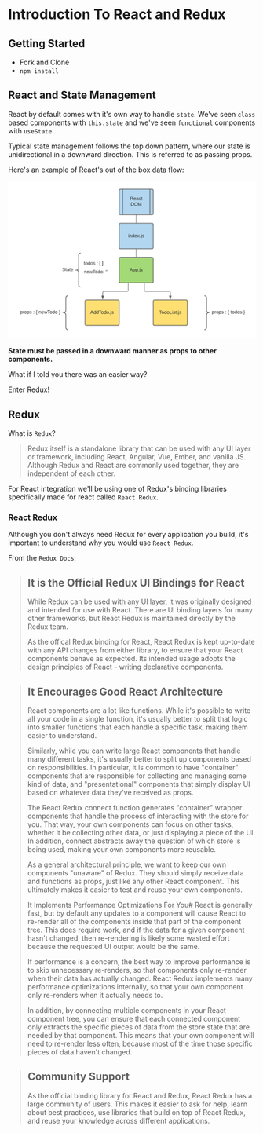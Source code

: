 # Introduction To React and Redux

## Getting Started

- Fork and Clone
- `npm install`

## React and State Management

React by default comes with it's own way to handle `state`. We've seen `class` based components with `this.state` and we've seen `functional` components with `useState`.

Typical state management follows the top down pattern, where our state is unidirectional in a downward direction. This is referred to as passing props.

Here's an example of React's out of the box data flow:

![State Flow](images/state-flow.png)

**State must be passed in a downward manner as props to other components.**

What if I told you there was an easier way?

Enter Redux!

## Redux

What is `Redux`?

> Redux itself is a standalone library that can be used with any UI layer or framework, including React, Angular, Vue, Ember, and vanilla JS. Although Redux and React are commonly used together, they are independent of each other.

For React integration we'll be using one of Redux's binding libraries specifically made for react called `React Redux`.

### React Redux

Although you don't always need Redux for every application you build, it's important to understand why you would use `React Redux`.

From the `Redux Docs`:

> ## It is the Official Redux UI Bindings for React
>
> While Redux can be used with any UI layer, it was originally designed and intended for use with React. There are UI binding layers for many other frameworks, but React Redux is maintained directly by the Redux team.
>
> As the offical Redux binding for React, React Redux is kept up-to-date with any API changes from either library, to ensure that your React components behave as expected. Its intended usage adopts the design principles of React - writing declarative components.

> ## It Encourages Good React Architecture
>
> React components are a lot like functions. While it's possible to write all your code in a single function, it's usually better to split that logic into smaller functions that each handle a specific task, making them easier to understand.
>
> Similarly, while you can write large React components that handle many different tasks, it's usually better to split up components based on responsibilities. In particular, it is common to have "container" components that are responsible for collecting and managing some kind of data, and "presentational" components that simply display UI based on whatever data they've received as props.
>
> The React Redux connect function generates "container" wrapper components that handle the process of interacting with the store for you. That way, your own components can focus on other tasks, whether it be collecting other data, or just displaying a piece of the UI. In addition, connect abstracts away the question of which store is being used, making your own components more reusable.
>
> As a general architectural principle, we want to keep our own components "unaware" of Redux. They should simply receive data and functions as props, just like any other React component. This ultimately makes it easier to test and reuse your own components.
>
> It Implements Performance Optimizations For You#
> React is generally fast, but by default any updates to a component will cause React to re-render all of the components inside that part of the component tree. This does require work, and if the data for a given component hasn't changed, then re-rendering is likely some wasted effort because the requested UI output would be the same.
>
> If performance is a concern, the best way to improve performance is to skip unnecessary re-renders, so that components only re-render when their data has actually changed. React Redux implements many performance optimizations internally, so that your own component only re-renders when it actually needs to.
>
> In addition, by connecting multiple components in your React component tree, you can ensure that each connected component only extracts the specific pieces of data from the store state that are needed by that component. This means that your own component will need to re-render less often, because most of the time those specific pieces of data haven't changed.

> ## Community Support
>
> As the official binding library for React and Redux, React Redux has a large community of users. This makes it easier to ask for help, learn about best practices, use libraries that build on top of React Redux, and reuse your knowledge across different applications.
